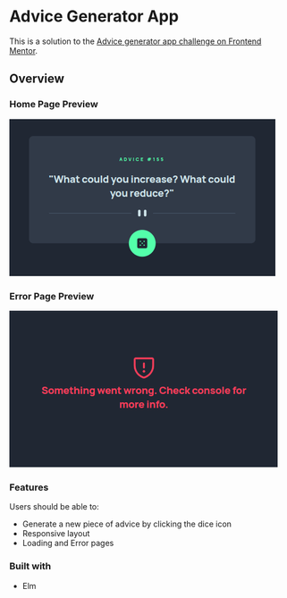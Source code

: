 # Advice Generator App

This is a solution to the [Advice generator app challenge on Frontend Mentor](https://www.frontendmentor.io/challenges/advice-generator-app-QdUG-13db).

## Overview

### Home Page Preview

![Home Page Preview](./public/previews/homepage.png)

### Error Page Preview

![Error Page Preview](./public/previews/errorpage.png)

### Features

Users should be able to:

- Generate a new piece of advice by clicking the dice icon
- Responsive layout
- Loading and Error pages

### Built with

- Elm
